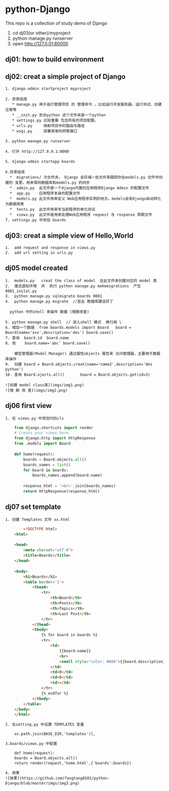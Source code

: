 # python-Django

This repo is a collection of study demo of Django
1. cd dj03(or other)/myproject
2. python manage.py runserver
3. open http://127.0.01:80000

## dj01: how to build environment

## dj02: creat a simple project of Django

	1. django-admin startproject myproject

	2. 目录组成
	   * manage.py 用于运行管理项目 的 管理命令 。比如运行开发服务器，运行测试，创建迁移等 
	   * __init.py 告诉python 这个文件夹是一个python
	   * settings.py 比较重要 包含所有的项目配置。
	   * urls.py     映射项目中的路由与路径 
	   * wsgi.py     部署简单的网管接口  

	3. python manage.py runserver   

	4. 打开 http://127.0.0.1:8000

	5. django-admin startapp boards

	6.目录组成 
	  *  migrations/ 次文件夹， Django 会存储一些文件来跟踪你在models.py 文件中创建的 变更。用来保持数据库和models.py 的同步
	  *  admin.py  此文件是一个django内置的应用程序Django Admin 的配置文件
	  *  app.py    应用程序本身的配置文件
	  *  models.py 此文件用来定义 Web应用程序实例的地方。models会有Django自动转化为数据库表
	  *  tests.py  此文件用来写当前程序的单元测试
	  *  views.py  此文件是用来处理Web应用程序 request 与 response 周期文件
	7. settings.py 中添加 boards

## dj03: creat a simple view of Hello,World 
	1. 	add request and response in views.py
	2.  add url setting in urls.py 

## dj05  model created
	1.  models.py   creat the class of model  在此文件夹创建对应的 model 类
	2.  激活虚拟环境  并  执行 python manage.py makemigrations  产生 0001_inital.py
	3.  python manage.py sqlmigrate boards 0001
	4.  python manage.py migrate  //至此 数据库建设好了

	  python 中的shell 来操作 数据 (增删改查)

	5. python manage.py shell  // 进入shell 模式  换行用 \
	6. 增加一个数据  from boards.models import Board   board = Board(name='xxx',description='des') board.save()
	7. 查询  board.id  board.name 
	8. 改    board.name='abc' board.save()

		模型管理器(Model Manager) 通过属性objects 属性来 访问管理器，主要用于数据库操作
	9.  创建 board = Board.objects.creat(name='name2',description='des python')
	10. 查询 Board.ojects.all()       board = Board.objects.get(id=3)

	![创建 model class类](imgs/img1.png)
	![增 删 改 查](imgs/img2.png)

## dj06  first view
	1. 在 views.py 中添加代码cls
```python
	from django.shortcuts import render
	# Create your views here.
	from django.http import HttpResponse
	from .models import Board

	def home(request):
		boards = Board.objects.all()
		boards_names = list()
		for board in boards:
			boards_names.append(board.name)

		response_html = '<br>'.join(boards_names)
		return HttpResponse(response_html)
```
## dj07 set template 
	1. 创建 Templates 文件 xx.html 
```html
		<!DOCTYPE html>
	<html>

	<head>
	    <meta charset="utf-8">
	    <title>Boards</title>
	</head>

	<body>
	    <h1>Boards</h1>
	    <table border='1'>
	        <thead>
	            <tr>
	                <th>Board</th>
	                <th>Posts</th>
	                <th>Topics</th>
	                <th>Last Post</th>
	            </tr>
	        </thead>
	        <tbody>
	            {% for board in boards %}
	            <tr>
	                <td>
	                    {{board.name}}
	                    <br>
	                    <small style="color: #888">{{board.description}}</small>
	                </td>
	                <td>0</td>
	                <td>0</td>
	                <td></td>
	            </tr>
	            {% endfor %}
	        </tbody>
	    </table>
	</body>
	</html>

```
	2. 在setting.py 中设置 TEMPLATES 变量
```
	os.path.join(BASE_DIR,'templates')],
```
	3.boards/views.py 中配置
```
	def home(request):
	boards = Board.objects.all()
	return render(request,'home.html',{'boards':boards})
```
	4. 效果
	![效果](https://github.com/fangtang0101/python-Django/blob/master/imgs/img3.png)



	

